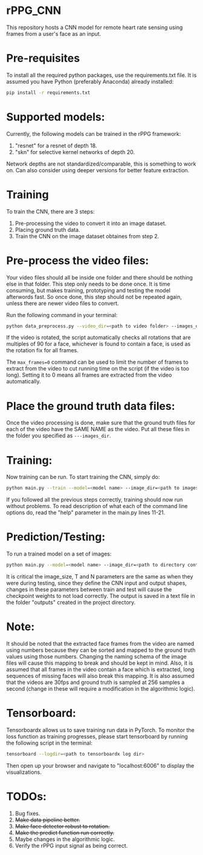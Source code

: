 # rPPG_CNN

This repository hosts a CNN model for remote heart rate sensing using frames from a user's face as an input.

# Pre-requisites
To install all the required python packages, use the requirements.txt file. It is assumed you have Python (preferably Anaconda) already installed:
```bash
pip install -r requirements.txt
```
# Supported models:
Currently, the following models can be trained in the rPPG framework:
1. "resnet" for a resnet of depth 18.
2. "skn" for selective kernel networks of depth 20.

Network depths are not standardized/comparable, this is something to work on. Can also consider using deeper versions for better feature extraction.

# Training
To train the CNN, there are 3 steps:
1. Pre-processing the video to convert it into an image dataset.
2. Placing ground truth data.
3. Train the CNN on the image dataset obtaines from step 2.

# Pre-process the video files:
Your video files should all be inside one folder and there should be nothing else in that folder. This step only needs to be done once. It is time consuming, but makes training, prototyping and testing the model afterwords fast. So once done, this step should not be repeated again, unless there are newer video files to convert.

Run the following command in your terminal: 
```bash
python data_preprocess.py --video_dir=<path to video folder> --images_dir=<path where to save face images> --max_frames=0
```
If the video is rotated, the script automatically checks all rotations that are multiples of 90 for a face, whichever is found to contain a face, is used as the rotation fix for all frames.

The ```max_frames=0``` command can be used to limit the number of frames to extract from the video to cut running time on the script (if the video is too long). Setting it to 0 means all frames are extracted from the video automatically.

# Place the ground truth data files:
Once the video processing is done, make sure that the ground truth files for each of the video have the SAME NAME as the video. Put all these files in the folder you specified as ```---images_dir```.

# Training:
Now training can be run. To start training the CNN, simply do:
```bash
python main.py --train --model=<model name> --image_dir=<path to images dir> --image_size=256 --T=64 --N=32 --batch_size=32 --n_threads=4 --epochs=5 --lr=1e-3 --save_iter=200
```

If you followed all the previous steps correctly, training should now run without problems. To read description of what each of the command line options do, read the "help" parameter in the main.py lines 11-21.

# Prediction/Testing:
To run a trained model on a set of images:
```bash
python main.py --model=<model name> --image_dir=<path to directory containing images> --image_size=256 --T=64 --N=32 --ckpt=<path to saved checkpoint>
```
It is critical the image_size, T and N parameters are the same as when they were during testing, since they define the CNN input and output shapes, changes in these parameters between train and test will cause the checkpoint weights to not load correctly. The output is saved in a text file in the folder "outputs" created in the project directory.

# Note:
It should be noted that the extracted face frames from the video are named using numbers because they can be sorted and mapped to the ground truth values using those numbers. Changing the naming schema of the image files will cause this mapping to break and should be kept in mind. Also, it is assumed that all frames in the video contain a face which is extracted, long sequences of missing faces will also break this mapping. It is also assumed that the videos are 30fps and ground truth is sampled at 256 samples a second (change in these will require a modification in the algorithmic logic).

# Tensorboard:
Tensorboardx allows us to save training run data in PyTorch. To monitor the loss function as training progresses, please start tensorboard by running the following script in the terminal:
```bash
tensorboard --logdir=<path to tensorboardx log dir>
```
Then open up your browser and navigate to "localhost:6006" to display the visualizations.

# TODOs:
1. Bug fixes.
2. ~~Make data pipeline better.~~
3. ~~Make face detector robust to rotation.~~
4. ~~Make the predict function run correctly.~~
5. Maybe changes in the algorithmic logic.
6. Verify the rPPG input signal as being correct.
